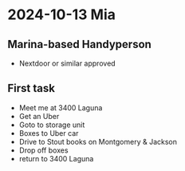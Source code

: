 # 2024-10-13 Mia

## Marina-based Handyperson

* Nextdoor or similar approved

## First task

* Meet me at 3400 Laguna
* Get an Uber
* Goto to storage unit
* Boxes to Uber car
* Drive to Stout books on Montgomery & Jackson
* Drop off boxes
* return to 3400 Laguna
